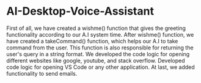 # AI-Desktop-Voice-Assistant
First of all, we have created a wishme() function that gives the greeting functionality according to our A.I system time. After wishme() function, we have created a takeCommand() function, which helps our A.I to take command from the user. This function is also responsible for returning the user's query in a string format. We developed the code logic for opening different websites like google, youtube, and stack overflow. Developed code logic for opening VS Code or any other application. At last, we added functionality to send emails.
